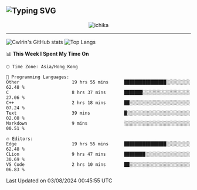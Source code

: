 ![Typing SVG](https://readme-typing-svg.demolab.com?font=Jost&size=24&pause=1000&color=7799EE&vCenter=true&multiline=true&random=false&width=435&height=100&lines=Hi+there;I'm+Sakurakouji+Nanaha;You+can+also+tell+me+Cwlrin%E2%98%86)
---
<p align="center">
  <img src="https://image.cwlrin.wiki/images/2024/06/17/Happy-Birthday2023---.png" alt="ichika" border="0" />
</p>

---
![Cwlrin's GitHub stats](https://github-readme-stats.vercel.app/api?username=cwlrin&show_icons=true&theme=buefy)
![Top Langs](https://github-readme-stats.vercel.app/api/top-langs/?username=cwlrin&layout=compact&hide=html,css)

<!--START_SECTION:waka-->
📊 **This Week I Spent My Time On** 

```text
🕑︎ Time Zone: Asia/Hong_Kong

💬 Programming Languages: 
Other                    19 hrs 55 mins      ████████████████░░░░░░░░░   62.48 % 
C                        8 hrs 37 mins       ███████░░░░░░░░░░░░░░░░░░   27.06 % 
C++                      2 hrs 18 mins       ██░░░░░░░░░░░░░░░░░░░░░░░   07.24 % 
Text                     39 mins             █░░░░░░░░░░░░░░░░░░░░░░░░   02.08 % 
Markdown                 9 mins              ░░░░░░░░░░░░░░░░░░░░░░░░░   00.51 % 

🔥 Editors: 
Edge                     19 hrs 55 mins      ████████████████░░░░░░░░░   62.48 % 
CLion                    9 hrs 47 mins       ████████░░░░░░░░░░░░░░░░░   30.69 % 
VS Code                  2 hrs 10 mins       ██░░░░░░░░░░░░░░░░░░░░░░░   06.83 % 
```


 Last Updated on 03/08/2024 00:45:55 UTC
<!--END_SECTION:waka-->
